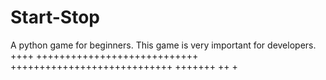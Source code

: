 # Start-Stop
A python game for beginners. This game is very important for developers.
++++
++++++++++++++++++++++++++++
++++++++++++++++++++++++++++
+++++++
++
+
